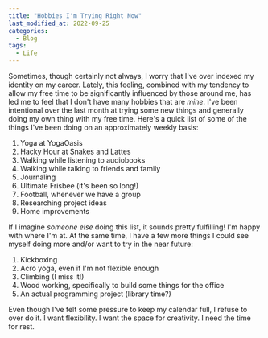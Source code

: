 ```yaml
---
title: "Hobbies I'm Trying Right Now"
last_modified_at: 2022-09-25
categories:
  - Blog
tags:
  - Life
---
```


Sometimes, though certainly not always, I worry that I've over indexed my identity on my career. Lately, this feeling, combined with my tendency to allow my free time to be significantly influenced by those around me, has led me to feel that I don't have many hobbies that are _mine_. I've been intentional over the last month at trying some new things and generally doing my own thing with my free time. Here's a quick list of some of the things I've been doing on an approximately weekly basis:

1. Yoga at YogaOasis
2. Hacky Hour at Snakes and Lattes
3. Walking while listening to audiobooks 
4. Walking while talking to friends and family
5. Journaling
6. Ultimate Frisbee (it's been so long!)
7. Football, whenever we have a group
8. Researching project ideas
9. Home improvements

If I imagine _someone else_ doing this list, it sounds pretty fulfilling! I'm happy with where I'm at. At the same time, I have a few more things I could see myself doing more and/or want to try in the near future:

1. Kickboxing
2. Acro yoga, even if I'm not flexible enough
3. Climbing (I miss it!)
4. Wood working, specifically to build some things for the office
5. An actual programming project (library time?)

Even though I've felt some pressure to keep my calendar full, I refuse to over do it. I want flexibility. I want the space for creativity. I need the time for rest.